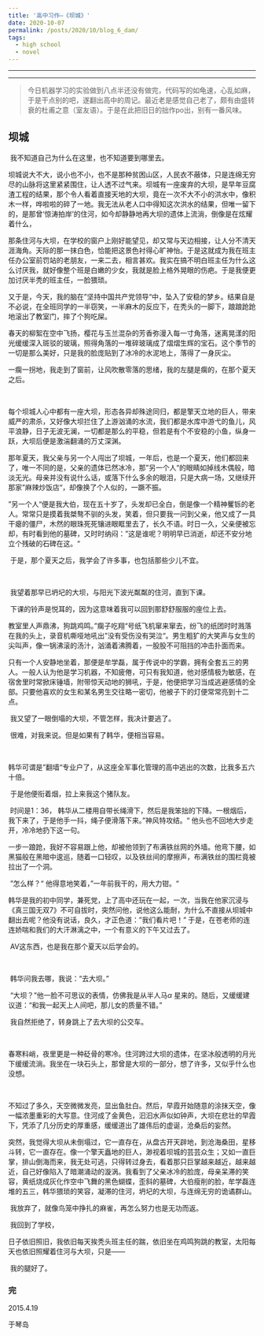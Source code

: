 ```yaml
---
title: '高中习作—《坝城》'
date: 2020-10-07
permalink: /posts/2020/10/blog_6_dam/
tags:
  - high school
  - novel
---
```


---

---



> 今日机器学习的实验做到八点半还没有做完，代码写的如龟速，心乱如麻，于是干点别的吧，遂翻出高中的周记。最近老是感觉自己老了，颇有由盛转衰的杜甫之意（室友语）。于是在此把旧日的拙作po出，别有一番风味。



## 坝城

​	我不知道自己为什么在这里，也不知道要到哪里去。

​	坝城说大不大，说小也不小，也不是那种贫困山区，人民衣不蔽体，只是连绵无穷尽的山脉将这里紧紧围住，让人透不过气来。坝城有一座废弃的大坝，是早年豆腐渣工程的结果，那个令人看着直接天地的大坝，竟在一次不大不小的洪水中，像积木一样，哗啦啦的碎了一地。我无法从老人口中得知这次洪水的结果，但唯一留下的，是那曾‘惊涛拍岸’的住河，如今却静静地再大坝的遗体上流淌，倒像是在炫耀着什么，

​	那条住河与大坝，在学校的窗户上刚好能望见，却又常与天边相接，让人分不清天涯海角。天际的那一抹白色，恰能把这景色衬得心旷神怡。于是这就成为我在班主任办公室前罚站的老朋友，一来二去，相言甚欢。我实在搞不明白班主任为什么这么讨厌我，就好像整个班是白嫩的少女，我就是脸上格外晃眼的伤疤。于是我便更加讨厌半秃的班主任，一脸猥琐。

​	又于是，今天，我的脑在”坚持中国共产党领导“中，坠入了安稳的梦乡。结果自是不必说，在全班同学的一半窃笑，一半麻木的反应下，在秃头的一脚下，踉踉跄跄地滚出了教室门，摔了个狗吃屎。

​	春天的柳絮在空中飞扬，樱花与玉兰混杂的芳香弥漫入每一寸角落，迷离晃漾的阳光缓缓深入斑驳的玻璃，照得角落的一堆碎玻璃成了熠熠生辉的宝石。这个季节的一切是那么美好，只是我的脸庞贴到了冰冷的水泥地上，落得了一身灰尘。

​	一瘸一拐地，我走到了窗前，让风吹散零落的思绪，我的左腿是瘸的，在那个夏天之后。

<br>

每个坝城人心中都有一座大坝，形态各异却殊途同归，都是擎天立地的巨人，带来威严的肃杀，又好像大坝拦住了上游汹涌的水流，我们都是水库中游弋的鱼儿，风平浪静，日子无波无澜，一切都是那么的平稳，但若是有个不安稳的小鱼，纵身一跃，大坝后便是激湍翻涌的万丈深渊。

​	那年夏天，我父亲与另一个人闯出了坝城，一年后，也是一个夏天，他们都回来了，唯一不同的是，父亲的遗体已然冰冷，那”另一个人“的眼睛如掉线木偶般，暗淡无光。母亲并没有说什么话，或落下什么多余的眼泪，只是大病一场，又继续开那家”麻辣炒饭店“，却像换了个人似的，一蹶不振。

​	”另一个人“便是我大伯，现在五十岁了，头发却已全白，倒是像一个精神矍铄的老人。常常只是摸着我桀骜不驯的头发，笑着，但只要我一问到父亲，他又成了一具干瘪的僵尸，木然的眼珠死死镶进眼眶里去了，长久不语。时日一久，父亲便被忘却，有时看到他的墓碑，又时时纳闷：”这是谁呢？明明早已消逝，却还不安分地立个残破的石碑在这。“

​	于是，那个夏天之后，我学会了许多事，也包括那些少儿不宜。

<br>

​	我望着那早已坍圮的大坝，与阳光下波光粼粼的住河，直到下课。

​	下课的铃声是悦耳的，因为这意味着我可以回到那舒舒服服的座位上去。

​	教室里人声鼎沸，狗跳鸡鸣。”瘸子吃翔“号纸飞机窜来窜去，纷飞的纸团时时溅落在我的头上，录音机嘶哑地吼出”没有受伤没有哭泣“。男生粗犷的大笑声与女生的尖叫声，像一锅沸滚的汤汁，汹涌着沸腾着，一股股不可阻挡的冲击扑面而来。

​	只有一个人安静地坐着，那便是牟学磊，属于传说中的学霸，拥有全套五三的男人。一般人认为他是学习机器，不知疲倦，可只有我知道，他对感情极为敏感，在宿舍里时常掀床锤墙，附带惊天动地的狮吼，于是，他便把学习当成逃避感情的全部。只要他喜欢的女生和某名男生交往略一密切，他被子下的灯便常常亮到十二点。

​	我又望了一眼倒塌的大坝，不管怎样，我决计要逃了。

​	很难，对我来说。但是如果有了韩华，便相当容易。

<br>

​	韩华可谓是”翻墙“专业户了，从这座全军事化管理的高中逃出的次数，比我多五六十倍。

​	于是他便衔着烟，拉上来我这个猪队友。

​	时间是1：36， 韩华从二楼用自带长绳滑下，然后是我笨拙的下降。一根烟后，我下来了，于是他手一抖，绳子便滑落下来。”神风特攻结。“ 他头也不回地大步走开，冷冷地扔下这一句。

​	一步一踉跄，我好不容易跟上他，却被他领到了布满铁丝网的外墙。他弯下腰，如黑猫般在黑暗中逡巡，随着一口轻叹，以及铁丝间的摩擦声，布满铁丝的围栏竟被拉出了一个洞。

​	”怎么样？“ 他得意地笑着，”一年前我干的，用大力钳。“

​	韩华是我的初中同学，兼死党，上了高中还玩在一起，一次，当我在他家沉浸与《真三国无双7》不可自拔时，突然问他，说他这么能耐，为什么不直接从坝城中翻出去呢？他没有说话，良久，才正色道：”我们看片吧！” 于是，在苍老师的连连娇喘和我们的大汗淋漓之中，一个有意义的下午又过去了。

​	AV这东西，也是我在那个夏天以后学会的。

<br>

​	韩华问我去哪，我说：“去大坝。”

​	“大坝？”他一脸不可思议的表情，仿佛我是从半人马$\alpha$ 星来的。随后，又缓缓建议道：“和我一起天上人间吧，那儿女的质量不错。”

​	我自然拒绝了，转身跳上了去大坝的公交车。

<br>

​	春寒料峭，夜里更是一种砭骨的寒冷。住河跨过大坝的遗体，在坚冰般透明的月光下缓缓流淌。我坐在一块石头上，那曾是大坝的一部分，想了许多，又似乎什么也没想。

<br>

​	不知过了多久，天空微微发亮，显出鱼肚白。然后，早霞开始随意的涂抹天空，像一幅浓墨重彩的大写意。住河成了金黄色，汩汩水声似如钟声，大坝在悲壮的早霞下，凭添了几分历史的厚重感，缓缓道出了雄伟后的虚诞，沧桑后的妄然。

​	突然，我觉得大坝从未倒塌过，它一直存在，从盘古开天辟地，到沧海桑田，星移斗转，它一直存在。像一个擎天矗地的巨人，渺视着坝城的芸芸众生；又如一直巨掌，排山倒海而来，我无处可逃，只得转过身去，看着那只巨掌越来越近，越来越近，自己好像陷入了暗潮涌动的漩涡。我看到了父亲冰冷的脸庞，母亲呆滞的笑容，黄纸烧成灰化作空中飞舞的黑色蝴蝶，歪斜的墓碑，大伯瘦削的脸，牟学磊连堆的五三，韩华猥琐的笑容，凝滞的住河，坍圮的大坝，与连绵无穷的诡谲群山。

​	我放弃了，就像鸟笼中挣扎的麻雀，再怎么努力也是无功而返。

​	我回到了学校，

​	日子依旧照旧，我依旧每天挨秃头班主任的踹，依旧坐在鸡鸣狗跳的教室，太阳每天也依旧照耀着住河与大坝，只是——

​	我的腿好了。



### 完

2015.4.19

于琴岛

